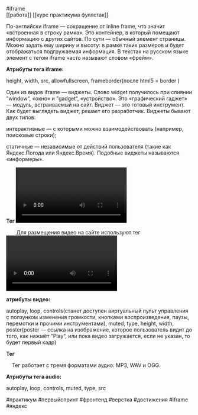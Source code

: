 #iframe   
[[работа]]
[[курс практикума фуллстак]]

По-английски iframe — сокращение от inline frame, что значит «встроенная в строку рамка». Это контейнер, в который помещают информацию с других сайтов. По сути — обычный элемент страницы. Можно задать ему ширину и высоту: в рамке таких размеров и будет отображаться подгружаемая информация. В текстах на русском языке элемент с тегом iframe часто называют словом «фрейм».

  

  

**Атрибуты тега iframe:**

height, width, src, allowfullscreen, frameborder(после html5 = border )

Один из видов iframe — виджеты. Слово widget получилось при слиянии ”window“, «окно» и ”gadget“, «устройство». Это «графический гаджет» — модуль, встраиваемый на сайт. Виджет — это готовый инструмент. Как будет выглядеть виджет, решает его разработчик. Виджеты бывают двух типов:

интерактивные — с которыми можно взаимодействовать (например, поисковые строки);

статичные — независимые от действий пользователя (такие как Яндекс.Погода или Яндекс.Время). Подобные виджеты называются «информеры». 

  

  

**Тег <video>**

       Для размещения видео на сайте используют тег <video>. Он создаёт на веб-странице область для видеоролика. Видеоролик размещают на сервере, и прописывают адрес к видеофайлу как значение атрибута src

**атрибуты видео:**

autoplay, loop, controls(станет доступен виртуальный пульт управления с ползунком изменения громкости, кнопками воспроизведения, паузы, перемотки и прочими инструментами), muted, type, height, width, poster(poster — ссылка на изображение, которое пользователь видит до того, как нажмёт ”Play“, или пока видео загружается, если не указан, то будет первый кадр)

  

  

**Тег <audio>**

    Тег работает с тремя форматами аудио: MP3, WAV и OGG. 

  

**Атрибуты тега audio:**

autoplay, loop, controls, muted, type, src



#практикум #первыйспринт #фронтенд #верстка  #достижения  #iframe 
#яндекс 


